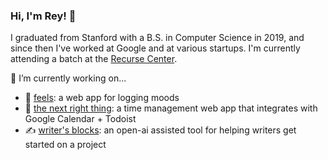 ### Hi, I'm Rey! 👋

I graduated from Stanford with a B.S. in Computer Science in 2019, and since then I've worked at Google and at various startups. 
I'm currently attending a batch at the [Recurse Center](https://www.recurse.com/).

🔭 I’m currently working on...
- 🌈 [feels](https://github.com/rey-soleil/feels-next): a web app for logging moods
- 📆 [the next right thing](https://github.com/rey-soleil/next-right-thing): a time management web app that integrates with Google Calendar + Todoist
- ✍️ [writer's blocks](https://github.com/rey-soleil/writers-blocks): an open-ai assisted tool for helping writers get started on a project


<!--
**rey-soleil/rey-soleil** is a ✨ _special_ ✨ repository because its `README.md` (this file) appears on your GitHub profile.

Here are some ideas to get you started:

- 🔭 I’m currently working on ...
- 🌱 I’m currently learning ...
- 👯 I’m looking to collaborate on ...
- 🤔 I’m looking for help with ...
- 💬 Ask me about ...
- 📫 How to reach me: ...
- 😄 Pronouns: ...
- ⚡ Fun fact: ...
-->
